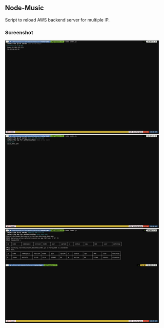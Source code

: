## Node-Music

Script to reload AWS backend server for multiple IP.

### Screenshot

![Screenshot](screenshot-1.png)
![Screenshot](screenshot-2.png)
![Screenshot](screenshot-3.png)
